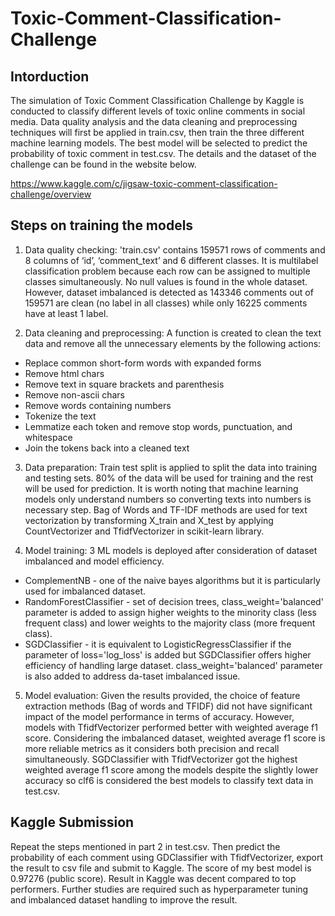 # Toxic-Comment-Classification-Challenge

## Intorduction

The simulation of Toxic Comment Classification Challenge by Kaggle is conducted to classify different levels of toxic online comments in social media. Data quality analysis and the data cleaning and preprocessing techniques will first be applied in train.csv, then train the three different machine learning models. The best model will be selected to predict the probability of toxic comment in test.csv. The details and the dataset of the challenge can be found in the website below.

https://www.kaggle.com/c/jigsaw-toxic-comment-classification-challenge/overview

## Steps on training the models

1.  Data quality checking: 'train.csv' contains 159571 rows of comments and 8 columns of ‘id’, ‘comment_text’ and 6 different classes. It is multilabel classification problem because each row can be assigned to multiple classes simultaneously. No null values is found in the whole dataset. However, dataset imbalanced is detected as 143346 comments out of 159571 are clean (no label in all classes) while only 16225 comments have at least 1 label.
   
2.  Data cleaning and preprocessing: A function is created to clean the text data and remove all the unnecessary elements by the following actions:
   - Replace common short-form words with expanded forms
   - Remove html chars
   - Remove text in square brackets and parenthesis
   - Remove non-ascii chars
   - Remove words containing numbers
   - Tokenize the text
   - Lemmatize each token and remove stop words, punctuation, and whitespace
   - Join the tokens back into a cleaned text

3.  Data preparation: Train test split is applied to split the data into training and testing sets. 80% of the data will be used for training and the rest will be used for prediction. It is worth noting that machine learning models only understand numbers so converting texts into numbers is necessary step. Bag of Words and TF-IDF methods are used for text vectorization by transforming X_train and X_test by applying CountVectorizer and TfidfVectorizer in scikit-learn library.

4.  Model training: 3 ML models is deployed after consideration of dataset imbalanced and model efficiency.

   - ComplementNB - one of the naive bayes algorithms but it is particularly used for imbalanced dataset.
   - RandomForestClassifier - set of decision trees, class_weight='balanced' parameter is added to assign higher weights to the minority class (less frequent class) and lower weights to the majority class (more frequent class). 
   - SGDClassifier - it is equivalent to LogisticRegressClassifier if the parameter of loss='log_loss' is added but SGDClassifier offers higher efficiency of handling large dataset. class_weight='balanced' parameter is also added to address da-taset imbalanced issue.

5.  Model evaluation: Given the results provided, the choice of feature extraction methods (Bag of words and TFIDF) did not have significant impact of the model performance in terms of accuracy. However, models with TfidfVectorizer performed better with weighted average f1 score. Considering the imbalanced dataset, weighted average f1 score is more reliable metrics as it considers both precision and recall simultaneously. SGDClassifier with TfidfVectorizer got the highest weighted average f1 score among the models despite the slightly lower accuracy so clf6 is considered the best models to classify text data in test.csv.

## Kaggle Submission

Repeat the steps mentioned in part 2 in test.csv. Then predict the probability of each comment using GDClassifier with TfidfVectorizer, export the result to csv file and submit to Kaggle. The score of my best model is 0.97276 (public score). Result in Kaggle was decent compared to top performers. Further studies are required such as hyperparameter tuning and imbalanced dataset handling to improve the result.
